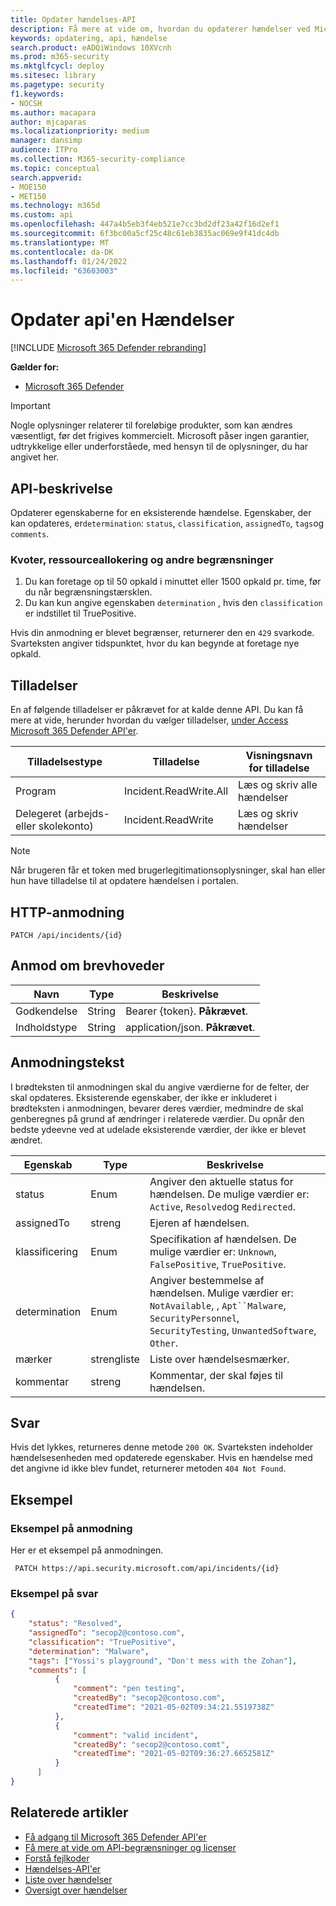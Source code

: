 ```yaml
---
title: Opdater hændelses-API
description: Få mere at vide om, hvordan du opdaterer hændelser ved Microsoft 365 Defender API
keywords: opdatering, api, hændelse
search.product: eADQiWindows 10XVcnh
ms.prod: m365-security
ms.mktglfcycl: deploy
ms.sitesec: library
ms.pagetype: security
f1.keywords:
- NOCSH
ms.author: macapara
author: mjcaparas
ms.localizationpriority: medium
manager: dansimp
audience: ITPro
ms.collection: M365-security-compliance
ms.topic: conceptual
search.appverid:
- MOE150
- MET150
ms.technology: m365d
ms.custom: api
ms.openlocfilehash: 447a4b5eb3f4eb521e7cc3bd2df23a42f16d2ef1
ms.sourcegitcommit: 6f3bc00a5cf25c48c61eb3835ac069e9f41dc4db
ms.translationtype: MT
ms.contentlocale: da-DK
ms.lasthandoff: 01/24/2022
ms.locfileid: "63603003"
---
```

# <a name="update-incidents-api"></a>Opdater api'en Hændelser

[!INCLUDE [Microsoft 365 Defender rebranding](../includes/microsoft-defender.md)]

**Gælder for:**

- [Microsoft 365 Defender](https://go.microsoft.com/fwlink/?linkid=2118804)

> [!IMPORTANT]
> Nogle oplysninger relaterer til foreløbige produkter, som kan ændres væsentligt, før det frigives kommercielt. Microsoft påser ingen garantier, udtrykkelige eller underforståede, med hensyn til de oplysninger, du har angivet her.

## <a name="api-description"></a>API-beskrivelse

Opdaterer egenskaberne for en eksisterende hændelse. Egenskaber, der kan opdateres, er`determination`: `status`, `classification`, `assignedTo`, `tags`og `comments`.

### <a name="quotas-resource-allocation-and-other-constraints"></a>Kvoter, ressourceallokering og andre begrænsninger

1. Du kan foretage op til 50 opkald i minuttet eller 1500 opkald pr. time, før du når begrænsningstærsklen.
2. Du kan kun angive egenskaben `determination` , hvis den `classification` er indstillet til TruePositive.

Hvis din anmodning er blevet begrænser, returnerer den en `429` svarkode. Svarteksten angiver tidspunktet, hvor du kan begynde at foretage nye opkald.

## <a name="permissions"></a>Tilladelser

En af følgende tilladelser er påkrævet for at kalde denne API. Du kan få mere at vide, herunder hvordan du vælger tilladelser, [under Access Microsoft 365 Defender API'er](api-access.md).

Tilladelsestype|Tilladelse|Visningsnavn for tilladelse
---|---|---
Program|Incident.ReadWrite.All|Læs og skriv alle hændelser
Delegeret (arbejds- eller skolekonto)|Incident.ReadWrite|Læs og skriv hændelser

> [!NOTE]
> Når brugeren får et token med brugerlegitimationsoplysninger, skal han eller hun have tilladelse til at opdatere hændelsen i portalen.

## <a name="http-request"></a>HTTP-anmodning

```HTTP
PATCH /api/incidents/{id}
```

## <a name="request-headers"></a>Anmod om brevhoveder

Navn|Type|Beskrivelse
---|---|---
Godkendelse|String|Bearer {token}. **Påkrævet**.
Indholdstype|String|application/json. **Påkrævet**.

## <a name="request-body"></a>Anmodningstekst

I brødteksten til anmodningen skal du angive værdierne for de felter, der skal opdateres. Eksisterende egenskaber, der ikke er inkluderet i brødteksten i anmodningen, bevarer deres værdier, medmindre de skal genberegnes på grund af ændringer i relaterede værdier. Du opnår den bedste ydeevne ved at udelade eksisterende værdier, der ikke er blevet ændret.

Egenskab|Type|Beskrivelse
---|---|---
status|Enum|Angiver den aktuelle status for hændelsen. De mulige værdier er: `Active`, `Resolved`og `Redirected`.
assignedTo|streng|Ejeren af hændelsen.
klassificering|Enum|Specifikation af hændelsen. De mulige værdier er: `Unknown`, `FalsePositive`, `TruePositive`.
determination|Enum|Angiver bestemmelse af hændelsen. Mulige værdier er: `NotAvailable`, , `Apt``Malware`, `SecurityPersonnel`, `SecurityTesting`, `UnwantedSoftware`, `Other`.
mærker|strengliste|Liste over hændelsesmærker.
kommentar|streng|Kommentar, der skal føjes til hændelsen.

## <a name="response"></a>Svar

Hvis det lykkes, returneres denne metode `200 OK`. Svarteksten indeholder hændelsesenheden med opdaterede egenskaber. Hvis en hændelse med det angivne id ikke blev fundet, returnerer metoden `404 Not Found`.

## <a name="example"></a>Eksempel

### <a name="request-example"></a>Eksempel på anmodning

Her er et eksempel på anmodningen.

```HTTP
 PATCH https://api.security.microsoft.com/api/incidents/{id}
```

### <a name="response-example"></a>Eksempel på svar

```json
{
    "status": "Resolved",
    "assignedTo": "secop2@contoso.com",
    "classification": "TruePositive",
    "determination": "Malware",
    "tags": ["Yossi's playground", "Don't mess with the Zohan"],
    "comments": [
          {
              "comment": "pen testing",
              "createdBy": "secop2@contoso.com",
              "createdTime": "2021-05-02T09:34:21.5519738Z"
          },
          {
              "comment": "valid incident",
              "createdBy": "secop2@contoso.comt",
              "createdTime": "2021-05-02T09:36:27.6652581Z"
          }
      ]
}
```

## <a name="related-articles"></a>Relaterede artikler

- [Få adgang til Microsoft 365 Defender API'er](api-access.md)
- [Få mere at vide om API-begrænsninger og licenser](api-terms.md)
- [Forstå fejlkoder](api-error-codes.md)
- [Hændelses-API'er](api-incident.md)
- [Liste over hændelser](api-list-incidents.md)
- [Oversigt over hændelser](incidents-overview.md)
